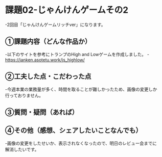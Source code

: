 # 課題02-じゃんけんゲームその2
-2回目「じゃんけんゲームリッチver」になります。

## ①課題内容（どんな作品か）
-以下のサイトを参考にトランプのHigh and Lowゲームを作成しました。
-https://janken.asotetu.work/js_highlow/

## ②工夫した点・こだわった点
-今週本業の業務量が多く、時間を取ることが難しかったため、画像の変更しか行っておりません。

## ③質問・疑問（あれば）

## ④その他（感想、シェアしたいことなんでも）
-画像の変更をしたせいか、表示されなくなったので、明日のレビュー会までに解消したいです。
